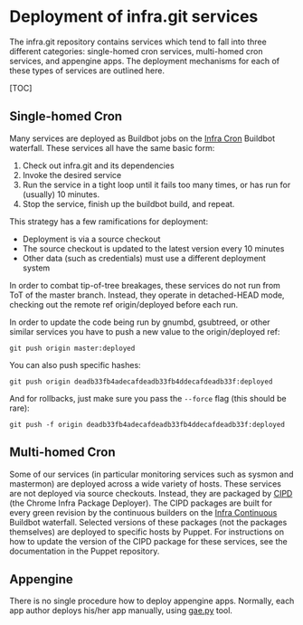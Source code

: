 # Deployment of infra.git services

The infra.git repository contains services which tend to fall into three
different categories: single-homed cron services, multi-homed cron
services, and appengine apps. The deployment mechanisms for each of
these types of services are outlined here.

[TOC]

## Single-homed Cron

Many services are deployed as Buildbot jobs on the
[Infra Cron](https://build.chromium.org/p/chromium.infra.cron/builders)
Buildbot waterfall. These services all have the same basic form:

1.  Check out infra.git and its dependencies
2.  Invoke the desired service
3.  Run the service in a tight loop until it fails too many times, or
    has run for (usually) 10 minutes.
4.  Stop the service, finish up the buildbot build, and repeat.

This strategy has a few ramifications for deployment:

* Deployment is via a source checkout
* The source checkout is updated to the latest version every 10
  minutes
* Other data (such as credentials) must use a different deployment
  system

In order to combat tip-of-tree breakages, these services do not run from
ToT of the master branch. Instead, they operate in detached-HEAD mode,
checking out the remote ref origin/deployed before each run.

In order to update the code being run by gnumbd, gsubtreed, or other
similar services you have to push a new value to the origin/deployed
ref:

    git push origin master:deployed

You can also push specific hashes:

    git push origin deadb33fb4adecafdeadb33fb4ddecafdeadb33f:deployed

And for rollbacks, just make sure you pass the `--force` flag (this
should be rare):

    git push -f origin deadb33fb4adecafdeadb33fb4ddecafdeadb33f:deployed

## Multi-homed Cron

Some of our services (in particular monitoring services such as sysmon
and mastermon) are deployed across a wide variety of hosts.
These services are not deployed via source checkouts. Instead, they are
packaged by [CIPD](/appengine/chrome_infra_pacakges) (the Chrome Infra Package
Deployer). The CIPD packages are built for every green revision by the
continuous builders on the [Infra
Continuous](https://build.chromium.org/p/chromium.infra/console) Buildbot
waterfall. Selected versions of these packages (not the packages themselves) are
deployed to specific hosts by Puppet. For instructions on how to update the
version of the CIPD package for these services, see the documentation in the
Puppet repository.

## Appengine

There is no single procedure how to deploy appengine apps. Normally, each app
author deploys his/her app manually, using
[gae.py](../appengine/README.md#Managing-AppEngine-apps) tool.
